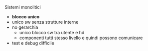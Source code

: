 Sistemi monolitici
- **blocco unico**
- unico sw senza strutture interne
- no gerarchia
	- unico blocco sw tra utente e hd
	- componenti tutti stesso livello e quindi possono comunicare
- test e debug difficile
